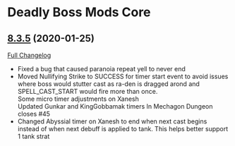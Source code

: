 # Deadly Boss Mods Core

## [8.3.5](https://github.com/DeadlyBossMods/DeadlyBossMods/tree/8.3.5) (2020-01-25)
[Full Changelog](https://github.com/DeadlyBossMods/DeadlyBossMods/compare/8.3.4...8.3.5)

- Fixed a bug that caused paranoia repeat yell to never end  
- Moved Nullifying Strike to SUCCESS for timer start event to avoid issues where boss would stutter cast as ra-den is dragged arond and SPELL\_CAST\_START would fire more than once.  
    Some micro timer adjustments on Xanesh  
    Updated Gunkar and KingGobbamak timers In Mechagon Dungeon closes #45  
- Changed Abyssial timer on Xanesh to end when next cast begins instead of when next debuff is applied to tank. This helps better support 1 tank strat  
